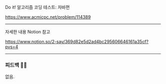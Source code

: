 Do it! 알고리즘 코딩 테스트: 자바편 

https://www.acmicpc.net/problem/114389

---

자세한 내용 Notion 참고

https://www.notion.so/2-say/369d82e5d2ad4bc295606646161a35cf?pvs=4


---

### 피드백 👩‍🏫
없음.